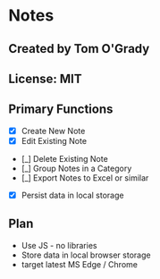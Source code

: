 # Notes

## Created by Tom O'Grady

## License:  MIT

## Primary Functions

- [X] Create New Note  
- [X] Edit Existing Note  
- [_] Delete Existing Note  
- [_] Group Notes in a Category  
- [_] Export Notes to Excel or similar
- [X] Persist data in local storage

## Plan

- Use JS - no libraries
- Store data in local browser storage
- target latest MS Edge / Chrome
